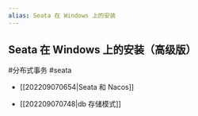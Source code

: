 ```yaml
---
alias: Seata 在 Windows 上的安装
---
```


## Seata 在 Windows 上的安装（高级版）

#分布式事务  #seata

- [[202209070654|Seata 和 Nacos]]

- [[202209070748|db 存储模式]]